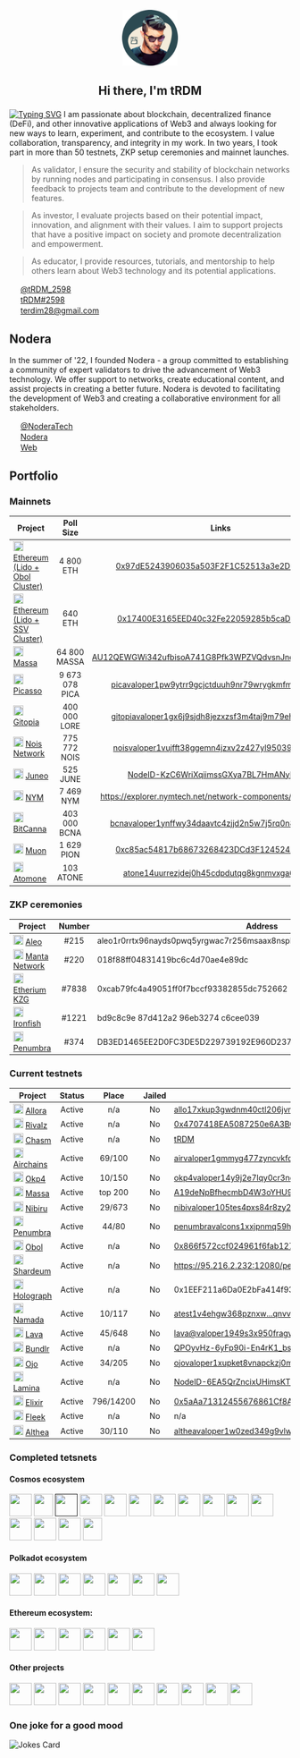 <p align="center">
  <img width="100" height="100" src="https://github.com/terdim28/nodera/raw/main/logos/tRDM_logo.png">
</p>
<h2><p align="center">Hi there, I'm tRDM</p></h2>


[![Typing SVG](https://readme-typing-svg.herokuapp.com?font=Aboreto&size=30&pause=500&center=true&vCenter=true&color=28454D&width=1070&lines=PoS+validator;testnet+participant;crypto+enthusiast)](https://git.io/typing-svg)
I am passionate about blockchain, decentralized finance (DeFi), and other innovative applications of Web3 and always looking for new ways to learn, experiment, and contribute to the ecosystem. I value collaboration, transparency, and integrity in my work. In two years, I took part in more than 50 testnets, ZKP setup ceremonies and mainnet launches. 

> As validator, I ensure the security and stability of blockchain networks by running nodes and participating in consensus. I also provide feedback to projects team and contribute to the development of new features.

> As investor, I evaluate projects based on their potential impact, innovation, and alignment with their values. I aim to support projects that have a positive impact on society and promote decentralization and empowerment.

> As educator, I provide resources, tutorials, and mentorship to help others learn about Web3 technology and its potential applications. 

<img height="16" width="16" src="https://cdn.simpleicons.org/x/28454D" /> <a href="https://twitter.com/tRDM_2598">@tRDM_2598</a>  
<img height="16" width="16" src="https://cdn.simpleicons.org/discord/28454D" /> <a href="https://discordapp.com/users/844196216501698560">tRDM#2598</a>  
<img height="16" width="16" src="https://cdn.simpleicons.org/gmail/28454D" /> terdim28@gmail.com

## Nodera
In the summer of '22, I founded Nodera - a group committed to establishing a community of expert validators to drive the advancement of Web3 technology. We offer support to networks, create educational content, and assist projects in creating a better future. Nodera is devoted to facilitating the development of Web3 and creating a collaborative environment for all stakeholders.
 
<img height="16" width="16" src="https://cdn.simpleicons.org/x/28454D" /> <a href="https://twitter.com/NoderaTech">@NoderaTech</a>  
<img height="16" width="16" src="https://cdn.simpleicons.org/discord/28454D" /> <a href="https://discord.gg/TmnKznRqnv">Nodera</a>  
<img height="16" width="16" src="https://cdn.simpleicons.org/googlechrome/28454D" /> <a href="http://nodera.tech/ ">Web</a>  

## Portfolio

### Mainnets
| Project | Poll Size | Links | Genesis |
| ------- |:---------:|:-----:|:-------:|
|<img height="18" width="18" src="https://cdn.worldvectorlogo.com/logos/ethereum-eth.svg" /> [Ethereum (Lido + Obol Cluster)](https://lido.fi/ethereum)| 4 800 ETH |[0x97dE5243906035a503F2F1C52513a3e2D5080Da5](https://launchpad.obol.org/cluster/details/?lockHash=0x730527945b780ed07813d81ff8c8b18aa38809ab33bdc7b6519a08d98ef83549)| |
|<img height="18" width="18" src="https://www.block-chain24.com/sites/default/files/crypto/ssv.nerwork_ssv_coin_icon.png" /> [Ethereum (Lido + SSV Cluster)](https://lido.fi/)| 640 ETH |[0x17400E3165EED40c32Fe22059285b5caDc053F3a](https://explorer.ssv.network/operators/1017)| |
|<img height="18" width="18" src="https://s1.coincarp.com/logo/1/massa.png?style=200" /> [Massa](https://massa.net/)| 64 800 MASSA |[AU12QEWGWi342ufbisoA741G8Pfk3WPZVQdvsnJnqGgin5c8vUvYc](https://explorer.massa.net/mainnet/address/AU12QEWGWi342ufbisoA741G8Pfk3WPZVQdvsnJnqGgin5c8vUvYc/)| Yes |
|<img height="18" width="18" src="https://cdn.prod.website-files.com/65e0e9d85394f4f9ab8db7fc/6656e3b376198b989b08febb_picasso-icon.svg" /> [Picasso](https://www.composable.finance/)| 9 673 078 PICA |[picavaloper1pw9ytrr9gcjctduuh9nr79wrygkmfmh08sd6qv](https://explorer.stavr.tech/Composable-Mainnet/staking/picavaloper1pw9ytrr9gcjctduuh9nr79wrygkmfmh08sd6qv)| Yes |
|<img height="18" width="18" src="https://pbs.twimg.com/profile_images/1440291565302284304/0r9YJOJW_400x400.png" /> [Gitopia](https://gitopia.com/)| 400 000 LORE |[gitopiavaloper1gx6j9sjdh8jezxzsf3m4taj9m79ehhrnuz3prt](https://gitopia.exploreme.pro/validators/gitopiavaloper1gx6j9sjdh8jezxzsf3m4taj9m79ehhrnuz3prt)| Yes |
|<img height="18" width="18" src="https://pbs.twimg.com/profile_images/1640408357142970376/nmI7YiMb_400x400.jpg" /> [Nois Network](https://nois.network/)|775 772 NOIS|[noisvaloper1vujfft38ggemn4jzxv2z427yl950396jcq5556](https://nois.explorers.guru/validator/noisvaloper1vujfft38ggemn4jzxv2z427yl950396jcq5556)| Yes |
|<img height="18" width="18" src="https://media.licdn.com/dms/image/v2/C560BAQHq4IcPx2WtPQ/company-logo_200_200/company-logo_200_200/0/1677761945552/juneo_ag_logo?e=2147483647&v=beta&t=LOpQXVU4Y6EjMFn-QCWrISONUx-5k6JbPI2lZwuanRU" /> [Juneo](https://juneosupernet.com/)|525 JUNE|[NodeID-KzC6WriXqiimssGXya7BL7HmANyDfnrjH](https://mcnscan.io/validator/NodeID-KzC6WriXqiimssGXya7BL7HmANyDfnrjH)| Yes |
|<img height="18" width="18" src="https://encrypted-tbn0.gstatic.com/images?q=tbn:ANd9GcRsgQopZeDpOX85nkYWmpbCJeVd0VjoOwV4f60H5Pc&s" /> [NYM](https://nymtech.net/)|7 469 NYM|https://explorer.nymtech.net/network-components/mixnode/717||
|<img height="18" width="18" src="https://s2.coinmarketcap.com/static/img/coins/64x64/4263.png" /> [BitCanna](https://www.bitcanna.io/)| 403 000 BCNA | [bcnavaloper1ynffwy34daavtc4zjjd2n5w7j5rq0n8z6smw8d](https://ping.pub/bitcanna/staking/bcnavaloper1ynffwy34daavtc4zjjd2n5w7j5rq0n8z6smw8d) | |
|<img height="18" width="18" src="https://img.cryptorank.io/coins/muon1635170931930.png" /> [Muon](https://muon.net/)| 1 629 PION |[0xc85ac54817b68673268423DCd3F124524D91E47B](https://explorer.muon.net/pion/nodes/124)| Yes |
|<img height="18" width="18" src="https://pbs.twimg.com/profile_images/1729321033868423168/rpmQCnAn_400x400.jpg" /> [Atomone](https://atom.one/)| 103 ATONE |[atone14uurrezjdej0h45cdpdutqg8kgnmvxga6q9ze7](https://explorer.allinbits.services/atomone/staking/atonevaloper14uurrezjdej0h45cdpdutqg8kgnmvxgacawtnx)| |
### ZKP ceremonies
| Project | Number | Address | Date|
| ------- |:------:| ------- | ---|
|<img height="18" width="18" src="https://media.licdn.com/dms/image/v2/D4D0BAQGHXuq6Q1bPrg/company-logo_200_200/company-logo_200_200/0/1693322559816/aleohq_logo?e=2147483647&v=beta&t=z0m6ckj89_I8DfyAKtThWJcRnIPtST46DWFp_R2UF7E" /> [Aleo](https://www.aleo.org/)|#215    |aleo1r0rrtx96nayds0pwq5yrgwac7r256msaax8nspk7d0mus7dsfc8qvn4r7q|11/2021|
|<img height="18" width="18" src="https://assets-global.website-files.com/61bc937bb545e71ad60f720e/61d70a35a030578fb621490d_Logo%20Color.svg" /> [Manta Network](https://www.manta.network/)|#220|018f88ff04831419bc6c4d70ae4e89dc|11/2022|
|<img height="18" width="18" src="https://www.citypng.com/public/uploads/preview/ethereum-eth-round-logo-icon-png-11662225468t3ckimsgp8.png" /> [Etherium KZG](https://ceremony.ethereum.org/)|#7838|0xcab79fc4a49051ff0f7bccf93382855dc752662|01/2023|
|<img height="18" width="18" src="https://avatars.githubusercontent.com/u/43299557?s=280&v=4" /> [Ironfish](https://ironfish.network/)|#1221|bd9c8c9e 87d412a2 96eb3274 c6cee039|02/2023|
|<img height="18" width="18" src="https://pbs.twimg.com/profile_images/1456245067149103104/CrNB0cKl_400x400.jpg" /> [Penumbra](https://penumbra.zone/)|#374|DB3ED1465EE2D0FC3DE5D229739192E960D23708CDEDE570CA2BC4D9EF3A396C|04/2024|

### Current testnets

| Project      |Status| Place    | Jailed |Valoper & Links |
| ------------ |:-----:|:--------:|:------:| ------ |
| <img height="18" width="18" src="https://pbs.twimg.com/profile_images/1793726657783812096/sDRnXVCd_400x400.jpg" /> [Allora](https://app.allora.network/) | Active | n/a | No | [allo17xkup3gwdnm40ctl206jvmscqcj7ed602sm3g7](https://app.allora.network/points/leaderboard) |
| <img height="18" width="18" src="https://img.cryptorank.io/coins/rivalz_network1712650665554.png" /> [Rivalz](https://rivalz.ai/) | Active | n/a | No | [0x4707418EA5087250e6A3BC2102E00BC625F182EA](https://rivalz.ai/dashboard) |
| <img height="18" width="18" src="https://pbs.twimg.com/profile_images/1749658964546183168/QEnmWBe-_400x400.png" /> [Chasm](https://www.chasm.net/) | Active | n/a | No | [tRDM](https://scout.chasm.net/leaderboard?page=1) |
| <img height="18" width="18" src="https://pbs.twimg.com/profile_images/1689908960726245376/NSEHl_ga_400x400.jpg" /> [Airchains](https://www.airchains.io/) | Active | 69/100 | No | [airvaloper1gmmyg477zyncvkfduzkte9e0dgyuml3ykundf](https://testnet.itrocket.net/airchains/staking/airvaloper1gmmyg477zyncvkfduzkte9e0dgyuml3ykundf5) |
| <img height="18" width="18" src="https://cryptototem.com/wp-content/uploads/2022/10/OKP4-logo.jpg" /> [Okp4](https://okp4.network/) | Active | 10/150 | No | [okp4valoper14y9j2e7lqy0cr3nd5w73esuqtx07pse37hy5z5](https://nemeton.okp4.network/druid/okp4valoper14y9j2e7lqy0cr3nd5w73esuqtx07pse37hy5z5#profile) |
|<img height="18" width="18" src="https://s1.coincarp.com/logo/1/massa.png?style=200" /> [Massa](https://massa.net/)|Active| top 200 | No | [A19deNpBfhecmbD4W3oYHU9x4ixsxhowgQQxkPgzxxgcW7t7itC](https://massa.net/testnet/A19deNpBfhecmbD4W3oYHU9x4ixsxhowgQQxkPgzxxgcW7t7itC/)               |
|<img height="18" width="18" src="https://nibiru.fi/_astro/nibi-logomark-profile-pic.DoOUhpoa.svg" /> [Nibiru](https://nibiru.fi/)| Active | 29/673 | No | [nibivaloper105tes4pxs84r8zy2xlc5ejy3pz23290n850pnl](http://explorer.nodera.org/nibiru/staking/nibivaloper105tes4pxs84r8zy2xlc5ejy3pz23290n850pnl) |
|<img height="18" width="18" src="https://pbs.twimg.com/profile_images/1456245067149103104/CrNB0cKl_400x400.jpg" /> [Penumbra](https://penumbra.zone/) | Active | 44/80 | No | [penumbravalcons1xxjpnmq59hcl7h6m5t5hpgeph7p8cgupupq8ea](http://penumbra.zpoken.io/validators/penumbravalcons1xxjpnmq59hcl7h6m5t5hpgeph7p8cgupupq8ea) |
| <img height="18" width="18" src="https://encrypted-tbn0.gstatic.com/images?q=tbn:ANd9GcSf3VdOZ3bTZaXovL7c1hxOj5Ofp_lU0uHg-A&s" /> [Obol](https://obol.tech/) | Active | n/a | No | [0x866f572ccf024961f6fab1278137bdc30f91d2f540279f129b616c9da108769d42c9f95f](https://goerli.beaconcha.in/validator/0x866f572ccf024961f6fab1278137bdc30f91d2f540279f129b616c9da108769d42c9f95f6e0034ed2017db5e73fe911e#charts/) |
|<img height="18" width="18" src="https://avatars.githubusercontent.com/u/98940804?s=200&v=4" /> [Shardeum](https://shardeum.org/)| Active | n/a | No | https://95.216.2.232:12080/performance |
|<img height="18" width="18" src="https://media.licdn.com/dms/image/C560BAQEfX06AAFoE3g/company-logo_200_200/0/1650987827807?e=2147483647&v=beta&t=z7lPi3x27f51MbaromPuLRHJquv6thy3Rf_RLfO-2y0" /> [Holograph](https://www.holograph.xyz/)| Active | n/a | No | 0x1EEF211a6Da0E2bFa414f933A68F88A8F1d6ad55 |
|<img height="18" width="18" src="https://external-preview.redd.it/U2sK75IKHwWhdIsJ1EAtny9QWeSt6lYXfpSmCZ591go.jpg?auto=webp&s=636263dbf42cb1c31fbc990efd89de10760f821d" /> [Namada](https://namada.net/) | Active | 10/117| No | [atest1v4ehgw368pznxw...qnvvfhxppyyv2p5xqj6q](https://namada.explorers.guru/validators/) |
|<img height="18" width="18" src="https://assets-global.website-files.com/6364e65656ab107e465325d2/63816d774a2b8e639d950a5e_PHw4Q7-H6dpiQ-YEKbrA8sjl7S-TAldHxeq8tzNm8bc.jpeg" /> [Lava](https://lavanet.xyz/) | Active | 45/648 | No | [lava@valoper1949s3x950fragvcv4yh3qe5dfd3kr30yagw2jg](http://explorer.nodera.org/lava/staking/lava@valoper1949s3x950fragvcv4yh3qe5dfd3kr30yagw2jg) |
|<img height="18" width="18" src="https://moralis.io/wp-content/uploads/web3wiki/877-bundlr/637af54de6f17c4460575788_PjlIXEJuAxh9SBG5RZLMfxoGnMrHeVj1MPipmV4bbRM.jpeg" /> [Bundlr](https://bundlr.network/)| Active | n/a | No | [QPOyvHz-6yFp90i-En4rK1_bsUwZ7N2UPXHFt7YH9Z8](https://bundlr.network/explorer/Ry2bDGfBIvYtvDPYnf0eg_ijH4A1EDKaaEEecyjbUQ4/) |
|<img height="18" width="18" src="https://pbs.twimg.com/profile_images/1603111084583358464/hQ4S0cA0_400x400.jpg" /> [Ojo](https://ojo.network/)| Active | 34/205 | No | [ojovaloper1xupket8vnapckzj0mkd9e3y0w65c9jp9ewtm42](https://ojo.explorers.guru/validator/ojovaloper1xupket8vnapckzj0mkd9e3y0w65c9jp9ewtm42) |
|<img height="18" width="18" src="https://pbs.twimg.com/profile_images/1645263036838731781/Ym7t0jrO_400x400.png" /> [Lamina](https://www.lamina1.com/)| Active | n/a | No | [NodeID-6EA5QrZncixUHimsKTQyeJKMvTeWLyvh3](https://wallet-test.lamina1.network/wallet/earn) |
|<img height="18" width="18" src="https://images.crunchbase.com/image/upload/c_pad,h_256,w_256,f_auto,q_auto:eco,dpr_1/rynv1ufw9gwuddv2lqpc" /> [Elixir](https://elixir.finance/)| Active | 796/14200 | No | [0x5aAa71312455676861Cf8Ad1EaD215CBd274C50b](https://dashboard.elixir.finance/leaderboard) |
|<img height="18" width="18" src="https://cryptocurrencyjobs.co/startups/assets/logos/fleek.png" /> [Fleek](https://fleek.network/)| Active | n/a | No | n/a |
|<img height="18" width="18" src="https://avatars.githubusercontent.com/u/25123050?s=280&v=4" /> [Althea](https://www.althea.net/)| Active | 30/110 | No | [altheavaloper1w0zed349g9vlwd397dfrmkx6yhlje9rv7ml6j9](https://althea.explorers.guru/validator/altheavaloper1w0zed349g9vlwd397dfrmkx6yhlje9rv7ml6j9) |


### Completed tetsnets
#### Cosmos ecosystem 

[<img height="40" width="40" src="https://pbs.twimg.com/profile_images/1626225438849929218/h_HtSU1a_400x400.jpg" />](https://www.zetachain.com/)
[<img height="40" width="34" src="https://uploads-ssl.webflow.com/629a5c78c1d8bfb53958fb1b/62b5c3e17eb0e3930d04ddd8_hero-nebula-logo-svg.svg" />](https://andromedaprotocol.io/)
[<img height="40" width="40" src="https://pbs.twimg.com/profile_images/1591262611617722370/VkRLHBBe_400x400.jpg" />]()
[<img height="40" width="40" src="https://pbs.twimg.com/profile_images/1404854187721203715/zZp1s7c3_400x400.jpg" />](https://celestia.org/)
[<img height="40" width="40" src="https://pbs.twimg.com/profile_images/1440291565302284304/0r9YJOJW_400x400.png" />](https://gitopia.com/)
[<img height="40" width="40" src="https://avatars.githubusercontent.com/u/103436687?s=200&v=4" />](https://nolus.io/)
[<img height="40" width="40" src="https://s3.coinmarketcap.com/static-gravity/image/992744cfbd5e40f5920018ee7a830b98.png" />](https://www.seinetwork.io/)
[<img height="40" width="40" src="https://avatars.githubusercontent.com/u/64080398?s=280&v=4" />](https://omniflix.network/)
[<img height="40" width="40" src="https://avatars.githubusercontent.com/u/86496504?s=280&v=4" />](https://archway.io/)
[<img height="40" width="40" src="https://miro.medium.com/max/2400/1*o1LDqDBVdhmKiwfzKc42BA.jpeg" />](https://marsprotocol.io/)
[<img height="40" width="40" src="https://altcoinsbox.com/wp-content/uploads/2023/04/stride-logo.png" />](https://www.stride.zone/)
[<img height="40" width="40" src="https://pbs.twimg.com/profile_images/1513865442170974209/YKF-ZCez_400x400.png" />](https://www.rebuschain.com/)
[<img height="40" width="40" src="https://images.crunchbase.com/image/upload/c_lpad,h_256,w_256,f_auto,q_auto:eco,dpr_1/wuprqkdh0lev2dc4sumh" />](https://evmos.org/)
[<img height="40" width="40" src="https://poolbay.io/images/cards/umee-card.png" />](https://umee.cc/)
[<img height="40" width="34" src="https://agoric.com/static/bld-logo-6008405f316c5107ff4338597262f3cb.png" />](https://agoric.com/)

#### Polkadot ecosystem 
[<img height="40" width="40" src="https://pbs.twimg.com/profile_images/1618044419277729795/TbdTrLMn_400x400.png" />](https://www.tangle.tools/)
[<img height="40" width="40" src="https://assets-global.website-files.com/61bc937bb545e71ad60f720e/61d70a35a030578fb621490d_Logo%20Color.svg" />](https://www.manta.network/)
[<img height="40" width="40" src="https://static.chainbroker.io/mediafiles/projects/subspace-network/subspace.jpeg" />](https://subspace.network/)
[<img height="40" width="40" src="https://miro.medium.com/max/2400/1*yOy-Qi6v2MIEat5OsyJOpw.png" />](https://subquery.network/)
[<img height="40" width="40" src="https://encrypted-tbn0.gstatic.com/images?q=tbn:ANd9GcT4Hw-L_sK3jnJEuNxp6IqGnCXGOfgFfBFliFIE7Jjbsg&s" />](https://bit.country/)
[<img height="40" width="40" src="https://avatars.githubusercontent.com/u/79349007?s=200&v=4" />](https://pontem.network/)
[<img height="40" width="40" src="https://pbs.twimg.com/profile_images/1392815454150926342/P_9IkYpc_400x400.jpg" />](https://polkadex.trade/)

#### Ethereum ecosystem:
[<img height="40" width="40" src="https://s1.coincarp.com/logo/1/taiko.png?style=200&v=1707660153" />](https://taiko.xyz/)
[<img height="40" width="40" src="https://scroll.io/logo.png" />](https://scroll.io/)
[<img height="40" width="40" src="https://avatars.githubusercontent.com/u/95705074?s=200&v=4" />](https://www.espressosys.com/)
[<img height="40" width="40" src="https://media.licdn.com/dms/image/v2/C560BAQFoZyKUAL7xBQ/company-logo_200_200/company-logo_200_200/0/1630670144741/chainflip_logo?e=2147483647&v=beta&t=yH8HcQgQvnMNzTLPmTvNiS_H6DYZ1BWJDlrT5TyFpsE" />](https://chainflip.io/)
[<img height="40" width="40" src="https://pbs.twimg.com/profile_images/1712860331574231040/MDe5QEkg_400x400.jpg" />](https://aztec.network/)
[<img height="40" width="40" src="https://s3-us-west-1.amazonaws.com/compliance-ico-af-us-west-1/production/token_profiles/logos/original/3c2/159/36-/3c215936-8da0-4d71-8f6a-14426af2a99a-1621468796-9a7c4b620cf76f1c0c6ad9f818c622882dfb2a05.png" />](https://vega.xyz/ru/)

#### Other projects
[<img height="40" width="40" src="https://img.cryptorank.io/coins/muon1635170931930.png" />](https://muon.net/)
[<img height="40" width="40" src="https://s2.coinmarketcap.com/static/img/coins/200x200/20947.png" />](https://sui.io/)
[<img height="40" width="40" src="https://avatars.githubusercontent.com/u/43299557?s=280&v=4" />](https://ironfish.network/)
[<img height="40" width="40" src="https://ffnews.com/wp-content/uploads/2022/07/1634502766235.jpg" />](https://www.minima.global/)
[<img height="40" width="40" src="https://encrypted-tbn0.gstatic.com/images?q=tbn:ANd9GcRsgQopZeDpOX85nkYWmpbCJeVd0VjoOwV4f60H5Pc&s" />](https://nymtech.net/)
[<img height="40" width="40" src="https://media.licdn.com/dms/image/v2/D4D0BAQGHXuq6Q1bPrg/company-logo_200_200/company-logo_200_200/0/1693322559816/aleohq_logo?e=2147483647&v=beta&t=z0m6ckj89_I8DfyAKtThWJcRnIPtST46DWFp_R2UF7E" />](https://www.aleo.org/)
[<img height="40" width="40" src="https://cryptologos.cc/logos/near-protocol-near-logo.png" />](https://near.org/)
[<img height="40" width="40" src="https://encrypted-tbn0.gstatic.com/images?q=tbn:ANd9GcRYm9C3mXebqAjIOtnjEnIKVFVYpW3jGMZUKw&s" />](https://hoprnet.org/)
[<img height="40" width="40" src="https://pbs.twimg.com/profile_images/1671673451571200000/p9XMwLgO_400x400.jpg" />](https://www.oasys.games/)
[<img height="40" width="40" src="https://s2.coinmarketcap.com/static/img/coins/200x200/21794.png" />](https://aptoslabs.com/)

### One joke for a good mood
![Jokes Card](https://readme-jokes.vercel.app/api)
